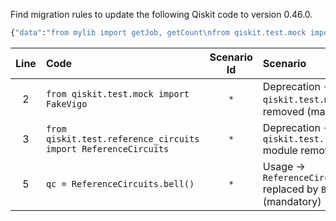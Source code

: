 Find migration rules to update the following Qiskit code to version 0.46.0.

```python
{"data":"from mylib import getJob, getCount\nfrom qiskit.test.mock import FakeVigo\nfrom qiskit.test.reference_circuits import ReferenceCircuits\n\nqc = ReferenceCircuits.bell()\nbackend = FakeVigo()\n\njob = getJob(qc, backend)\ncounts = getCount(job)\n\nprint(\"Resultados del circuito Bell:\")\nprint(counts)"}
```

| Line | Code | Scenario Id | Scenario | Artifact | Refactoring |
| :--: | :--- | :---------: | :------- | :------- | :---------- |
| 2 | `from qiskit.test.mock import FakeVigo` | `*` | Deprecation -> `qiskit.test.mock` import removed (mandatory) | `qiskit.test.mock` | `from qiskit.providers.fake_provider import FakeVigo` |
| 3 | `from qiskit.test.reference_circuits import ReferenceCircuits` | `*` | Deprecation -> `qiskit.test.reference_circuits` module removed (mandatory) | `qiskit.test.reference_circuits` | `from qiskit.circuit.library import BellState` |
| 5 | `qc = ReferenceCircuits.bell()` | `*` | Usage -> `ReferenceCircuits.bell()` replaced by `BellState()` (mandatory) | `ReferenceCircuits` | `qc = BellState()` |
